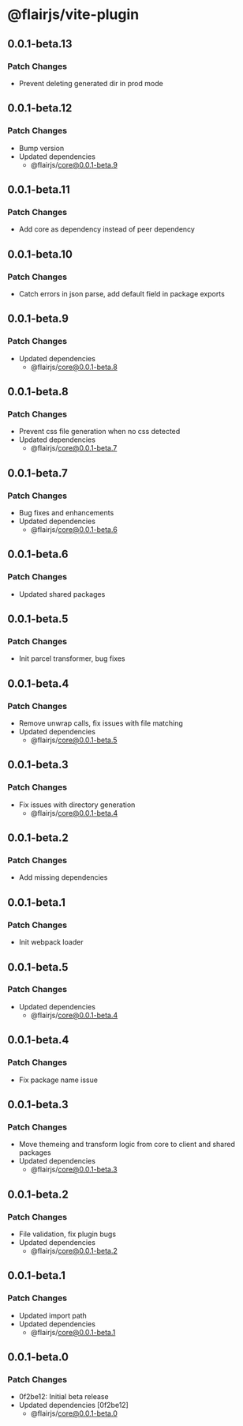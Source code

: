 # @flairjs/vite-plugin

## 0.0.1-beta.13

### Patch Changes

- Prevent deleting generated dir in prod mode

## 0.0.1-beta.12

### Patch Changes

- Bump version
- Updated dependencies
  - @flairjs/core@0.0.1-beta.9

## 0.0.1-beta.11

### Patch Changes

- Add core as dependency instead of peer dependency

## 0.0.1-beta.10

### Patch Changes

- Catch errors in json parse, add default field in package exports

## 0.0.1-beta.9

### Patch Changes

- Updated dependencies
  - @flairjs/core@0.0.1-beta.8

## 0.0.1-beta.8

### Patch Changes

- Prevent css file generation when no css detected
- Updated dependencies
  - @flairjs/core@0.0.1-beta.7

## 0.0.1-beta.7

### Patch Changes

- Bug fixes and enhancements
- Updated dependencies
  - @flairjs/core@0.0.1-beta.6

## 0.0.1-beta.6

### Patch Changes

- Updated shared packages

## 0.0.1-beta.5

### Patch Changes

- Init parcel transformer, bug fixes

## 0.0.1-beta.4

### Patch Changes

- Remove unwrap calls, fix issues with file matching
- Updated dependencies
  - @flairjs/core@0.0.1-beta.5

## 0.0.1-beta.3

### Patch Changes

- Fix issues with directory generation
  - @flairjs/core@0.0.1-beta.4

## 0.0.1-beta.2

### Patch Changes

- Add missing dependencies

## 0.0.1-beta.1

### Patch Changes

- Init webpack loader

## 0.0.1-beta.5

### Patch Changes

- Updated dependencies
  - @flairjs/core@0.0.1-beta.4

## 0.0.1-beta.4

### Patch Changes

- Fix package name issue

## 0.0.1-beta.3

### Patch Changes

- Move themeing and transform logic from core to client and shared packages
- Updated dependencies
  - @flairjs/core@0.0.1-beta.3

## 0.0.1-beta.2

### Patch Changes

- File validation, fix plugin bugs
- Updated dependencies
  - @flairjs/core@0.0.1-beta.2

## 0.0.1-beta.1

### Patch Changes

- Updated import path
- Updated dependencies
  - @flairjs/core@0.0.1-beta.1

## 0.0.1-beta.0

### Patch Changes

- 0f2be12: Initial beta release
- Updated dependencies [0f2be12]
  - @flairjs/core@0.0.1-beta.0
